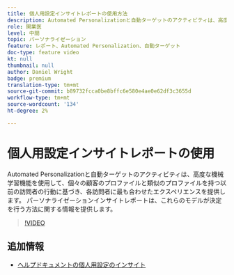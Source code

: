 ```yaml
---
title: 個人用設定インサイトレポートの使用方法
description: Automated Personalizationと自動ターゲットのアクティビティは、高度な機械学習機能を使用して、個々の顧客のプロファイルと類似のプロファイルを持つ以前の訪問者の行動に基づき、各訪問者に最も合わせたエクスペリエンスを提供します。 パーソナライゼーションインサイトレポートは、これらのモデルが決定を行う方法に関する情報を提供します。
role: 開業医
level: 中間
topic: パーソナライゼーション
feature: レポート、Automated Personalization、自動ターゲット
doc-type: feature video
kt: null
thumbnail: null
author: Daniel Wright
badge: premium
translation-type: tm+mt
source-git-commit: b89732fcca0be8bffc6e580e4ae0e62df3c3655d
workflow-type: tm+mt
source-wordcount: '134'
ht-degree: 2%

---
```



# 個人用設定インサイトレポートの使用

Automated Personalizationと自動ターゲットのアクティビティは、高度な機械学習機能を使用して、個々の顧客のプロファイルと類似のプロファイルを持つ以前の訪問者の行動に基づき、各訪問者に最も合わせたエクスペリエンスを提供します。 パーソナライゼーションインサイトレポートは、これらのモデルが決定を行う方法に関する情報を提供します。

>[!VIDEO](https://video.tv.adobe.com/v/25601/?quality=12)

## 追加情報

* [ヘルプドキュメントの個人用設定のインサイト](https://docs.adobe.com/content/help/en/target/using/reports/insights/personalization-insights-reports.html)